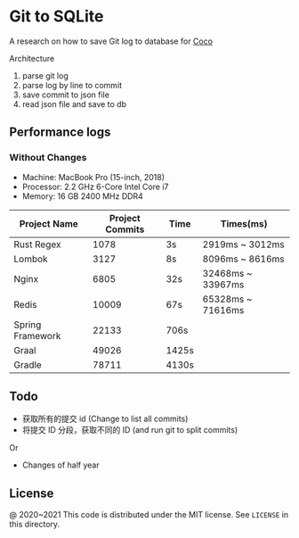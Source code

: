 # Git to SQLite

A research on how to save Git log to database for [Coco](https://github.com/inherd/coco)

Architecture

1. parse git log
2. parse log by line to commit
3. save commit to json file
4. read json file and save to db

## Performance logs

### Without Changes

- Machine: MacBook Pro (15-inch, 2018)
- Processor: 2.2 GHz 6-Core Intel Core i7
- Memory: 16 GB 2400 MHz DDR4

| Project Name     | Project Commits | Time   | Times(ms)         |
|------------------|-----------------|--------|-------------------|
| Rust Regex       | 1078            | 3s     | 2919ms ~ 3012ms   |
| Lombok           | 3127            | 8s     | 8096ms ~ 8616ms   |
| Nginx            | 6805            | 32s    | 32468ms ~ 33967ms |
| Redis            | 10009           | 67s    | 65328ms ~ 71616ms |
| Spring Framework | 22133           | 706s   |                   |
| Graal            | 49026           | 1425s  |                   |
| Gradle           | 78711           | 4130s  |                   |

## Todo

 - 获取所有的提交 id (Change to list all commits)
 - 将提交 ID 分段，获取不同的 ID (and run git to split commits)

Or

 - Changes of half year

License
---

@ 2020~2021 This code is distributed under the MIT license. See `LICENSE` in this directory.
